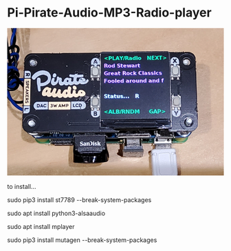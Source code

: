 # Pi-Pirate-Audio-MP3-Radio-player

![Image](image.jpg)

to install...

sudo pip3 install st7789 --break-system-packages

sudo apt install python3-alsaaudio

sudo apt install mplayer

sudo pip3 install mutagen --break-system-packages
